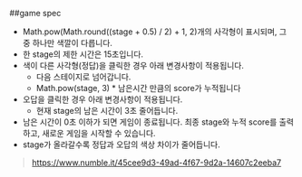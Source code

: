 ##game spec

* Math.pow(Math.round((stage + 0.5) / 2) + 1, 2)개의 사각형이 표시되며, 그 중 하나만 색깔이 다릅니다.
* 한 stage의 제한 시간은 15초입니다.
* 색이 다른 사각형(정답)을 클릭한 경우 아래 변경사항이 적용됩니다.
  * 다음 스테이지로 넘어갑니다.
  * Math.pow(stage, 3) * 남은시간 만큼의 score가 누적됩니다
* 오답을 클릭한 경우 아래 변경사항이 적용됩니다.
  * 현재 stage의 남은 시간이 3초 줄어듭니다.
* 남은 시간이 0초 이하가 되면 게임이 종료됩니다. 최종 stage와 누적 score를 출력하고, 새로운 게임을 시작할 수 있습니다.
* stage가 올라갈수록 정답과 오답의 색상 차이가 줄어듭니다.

> https://www.numble.it/45cee9d3-49ad-4f67-9d2a-14607c2eeba7


